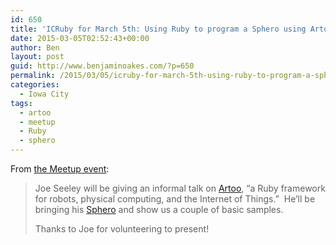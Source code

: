 ```yaml
---
id: 650
title: 'ICRuby for March 5th: Using Ruby to program a Sphero using Artoo'
date: 2015-03-05T02:52:43+00:00
author: Ben
layout: post
guid: http://www.benjaminoakes.com/?p=650
permalink: /2015/03/05/icruby-for-march-5th-using-ruby-to-program-a-sphero-using-artoo/
categories:
  - Iowa City
tags:
  - artoo
  - meetup
  - Ruby
  - sphero
---
```

From [the Meetup event](http://www.meetup.com/icruby/events/220504938/):

> Joe Seeley will be giving an informal talk on [Artoo](http://artoo.io/), &#8220;a Ruby framework for robots, physical computing, and the Internet of Things.&#8221;  He&#8217;ll be bringing his [Sphero](http://www.gosphero.com/) and show us a couple of basic samples.
> 
> Thanks to Joe for volunteering to present!